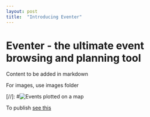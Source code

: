 ```yaml
---
layout: post
title:  "Introducing Eventer"
---
```


# Eventer - the ultimate event browsing and planning tool

Content to be added in markdown

For images, use images folder

[//]: #![Events plotted on a map](/images/map.jpg)

To publish [see this](https://docs.github.com/en/pages/setting-up-a-github-pages-site-with-jekyll/adding-content-to-your-github-pages-site-using-jekyll#adding-a-new-post-to-your-site)
